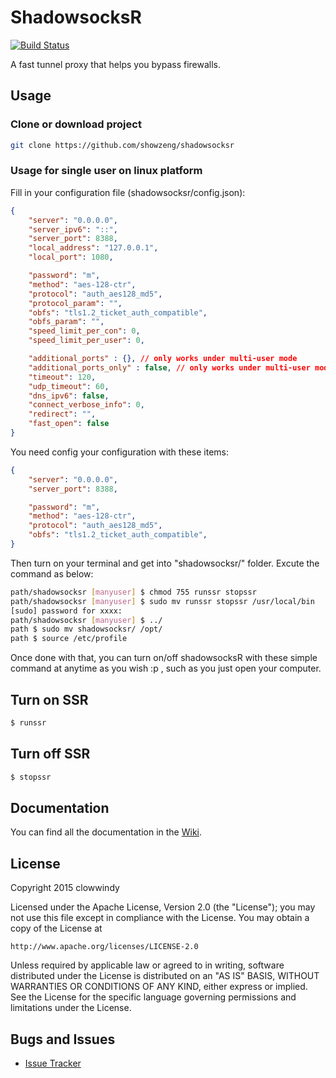 ShadowsocksR
===========

[![Build Status]][Travis CI]

A fast tunnel proxy that helps you bypass firewalls.

Usage
------

### Clone or download project

``` bash
git clone https://github.com/showzeng/shadowsocksr
```

### Usage for single user on linux platform

Fill in your configuration file (shadowsocksr/config.json):

``` json
{
    "server": "0.0.0.0",
    "server_ipv6": "::",
    "server_port": 8388,
    "local_address": "127.0.0.1",
    "local_port": 1080,

    "password": "m",
    "method": "aes-128-ctr",
    "protocol": "auth_aes128_md5",
    "protocol_param": "",
    "obfs": "tls1.2_ticket_auth_compatible",
    "obfs_param": "",
    "speed_limit_per_con": 0,
    "speed_limit_per_user": 0,

    "additional_ports" : {}, // only works under multi-user mode
    "additional_ports_only" : false, // only works under multi-user mode
    "timeout": 120,
    "udp_timeout": 60,
    "dns_ipv6": false,
    "connect_verbose_info": 0,
    "redirect": "",
    "fast_open": false
}
```

You need config your configuration with these items:

``` json
{
    "server": "0.0.0.0",
    "server_port": 8388,

    "password": "m",
    "method": "aes-128-ctr",
    "protocol": "auth_aes128_md5",
    "obfs": "tls1.2_ticket_auth_compatible",
}
```

Then turn on your terminal and get into "shadowsocksr/" folder. Excute the command as below:

``` bash
path/shadowsocksr [manyuser] $ chmod 755 runssr stopssr
path/shadowsocksr [manyuser] $ sudo mv runssr stopssr /usr/local/bin
[sudo] password for xxxx: 
path/shadowsocksr [manyuser] $ ../
path $ sudo mv shadowsocksr/ /opt/
path $ source /etc/profile
```

Once done with that, you can turn on/off shadowsocksR with these simple command at anytime as you wish :p , such as you just open your computer.

## Turn on SSR

``` bash
$ runssr
```

## Turn off SSR

``` bash
$ stopssr
```

Documentation
-------------

You can find all the documentation in the [Wiki].

License
-------

Copyright 2015 clowwindy

Licensed under the Apache License, Version 2.0 (the "License"); you may
not use this file except in compliance with the License. You may obtain
a copy of the License at

    http://www.apache.org/licenses/LICENSE-2.0

Unless required by applicable law or agreed to in writing, software
distributed under the License is distributed on an "AS IS" BASIS, WITHOUT
WARRANTIES OR CONDITIONS OF ANY KIND, either express or implied. See the
License for the specific language governing permissions and limitations
under the License.

Bugs and Issues
----------------

* [Issue Tracker]


[Build Status]:      https://travis-ci.org/shadowsocksr/shadowsocksr.svg?branch=manyuser
[Travis CI]:         https://travis-ci.org/shadowsocksr/shadowsocksr
[Wiki]:              https://github.com/breakwa11/shadowsocks-rss/wiki
[Issue Tracker]:     https://github.com/shadowsocksr/shadowsocksr/issues?state=open